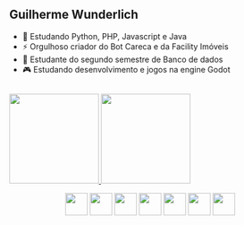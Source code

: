 ## Guilherme Wunderlich 
- 🌱 Estudando Python, PHP, Javascript e Java
- ⚡ Orgulhoso criador do Bot Careca e da Facility Imóveis
- 💼 Estudante do segundo semestre de Banco de dados
- 🎮 Estudando desenvolvimento e jogos na engine Godot
##

<div>
  <a href="https://github.com/wunderlich-15">
  <img height="160em" src="https://github-readme-stats.vercel.app/api?username=wunderlich-15&count_private=true&theme=tokyonight"/>
  <img height="160em" src="https://github-readme-stats.vercel.app/api/top-langs/?username=wunderlich-15&layout=compact&theme=tokyonight"/>
  </a>
</div>

<div>
  <p align="center">
    <img align="center" height="40" width="40" src="https://cdn.jsdelivr.net/gh/devicons/devicon/icons/php/php-original.svg" />
    <img align="center" height="40" width="40" src="https://cdn.jsdelivr.net/gh/devicons/devicon/icons/python/python-original.svg" />
    <img align="center" height="40" width="40" src="https://cdn.jsdelivr.net/gh/devicons/devicon/icons/html5/html5-original.svg" />
    <img align="center" height="40" width="40" src="https://cdn.jsdelivr.net/gh/devicons/devicon/icons/css3/css3-original.svg" />
    <img align="center" height="40" width="40" src="https://cdn.jsdelivr.net/gh/devicons/devicon/icons/javascript/javascript-original.svg" />
    <img align="center" height="40" width="40" src="https://cdn.jsdelivr.net/gh/devicons/devicon/icons/java/java-original.svg" />
    <img align="center" height="40" width="40" src="https://cdn.jsdelivr.net/gh/devicons/devicon/icons/godot/godot-original.svg" />
  </p>
</div>
